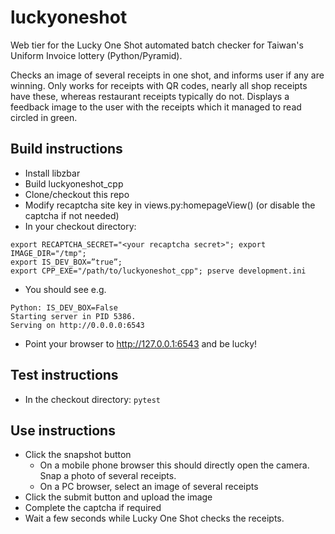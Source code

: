 # luckyoneshot
Web tier for the Lucky One Shot automated batch checker for Taiwan's Uniform Invoice lottery (Python/Pyramid).

Checks an image of several receipts in one shot, and informs user if any are winning.
Only works for receipts with QR codes, nearly all shop receipts have these, whereas restaurant receipts typically do not.
Displays a feedback image to the user with the receipts which it managed to read circled in green.

## Build instructions
* Install libzbar
* Build luckyoneshot_cpp
* Clone/checkout this repo
* Modify recaptcha site key in views.py:homepageView() (or disable the captcha if not needed)
* In your checkout directory:
```
export RECAPTCHA_SECRET="<your recaptcha secret>"; export IMAGE_DIR="/tmp"; 
export IS_DEV_BOX=”true”;
export CPP_EXE="/path/to/luckyoneshot_cpp"; pserve development.ini
```
* You should see e.g.

```
Python: IS_DEV_BOX=False
Starting server in PID 5386.
Serving on http://0.0.0.0:6543
```

* Point your browser to http://127.0.0.1:6543 and be lucky!

## Test instructions
* In the checkout directory: `pytest`

## Use instructions
* Click the snapshot button
  * On a mobile phone browser this should directly open the camera. Snap a photo of several receipts.
  * On a PC browser, select an image of several receipts
* Click the submit button and upload the image
* Complete the captcha if required
* Wait a few seconds while Lucky One Shot checks the receipts.

